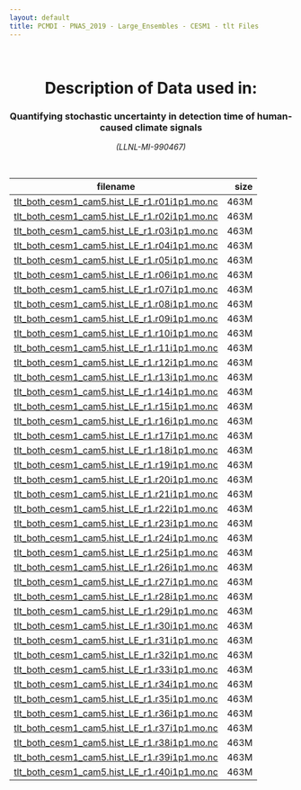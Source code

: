 ```yaml
---
layout: default
title: PCMDI - PNAS_2019 - Large_Ensembles - CESM1 - tlt Files
---
```


<br>
<center>
    <p>
        <h1>Description of Data used in:</h1>
        <h3>Quantifying stochastic uncertainty in detection time of human-caused climate signals</h3>
    </p>
    <p><em>(LLNL-MI-990467)</em></p>
</center>
<br>

filename | size
   ---   | ---:
[tlt_both_cesm1_cam5.hist_LE_r1.r01i1p1.mo.nc]({{site.baseurl}}/climate-data/PNAS_2019/Large_Ensembles/CESM1/tlt/tlt_both_cesm1_cam5.hist_LE_r1.r01i1p1.mo.nc) | 463M
[tlt_both_cesm1_cam5.hist_LE_r1.r02i1p1.mo.nc]({{site.baseurl}}/climate-data/PNAS_2019/Large_Ensembles/CESM1/tlt/tlt_both_cesm1_cam5.hist_LE_r1.r02i1p1.mo.nc) | 463M
[tlt_both_cesm1_cam5.hist_LE_r1.r03i1p1.mo.nc]({{site.baseurl}}/climate-data/PNAS_2019/Large_Ensembles/CESM1/tlt/tlt_both_cesm1_cam5.hist_LE_r1.r03i1p1.mo.nc) | 463M
[tlt_both_cesm1_cam5.hist_LE_r1.r04i1p1.mo.nc]({{site.baseurl}}/climate-data/PNAS_2019/Large_Ensembles/CESM1/tlt/tlt_both_cesm1_cam5.hist_LE_r1.r04i1p1.mo.nc) | 463M
[tlt_both_cesm1_cam5.hist_LE_r1.r05i1p1.mo.nc]({{site.baseurl}}/climate-data/PNAS_2019/Large_Ensembles/CESM1/tlt/tlt_both_cesm1_cam5.hist_LE_r1.r05i1p1.mo.nc) | 463M
[tlt_both_cesm1_cam5.hist_LE_r1.r06i1p1.mo.nc]({{site.baseurl}}/climate-data/PNAS_2019/Large_Ensembles/CESM1/tlt/tlt_both_cesm1_cam5.hist_LE_r1.r06i1p1.mo.nc) | 463M
[tlt_both_cesm1_cam5.hist_LE_r1.r07i1p1.mo.nc]({{site.baseurl}}/climate-data/PNAS_2019/Large_Ensembles/CESM1/tlt/tlt_both_cesm1_cam5.hist_LE_r1.r07i1p1.mo.nc) | 463M
[tlt_both_cesm1_cam5.hist_LE_r1.r08i1p1.mo.nc]({{site.baseurl}}/climate-data/PNAS_2019/Large_Ensembles/CESM1/tlt/tlt_both_cesm1_cam5.hist_LE_r1.r08i1p1.mo.nc) | 463M
[tlt_both_cesm1_cam5.hist_LE_r1.r09i1p1.mo.nc]({{site.baseurl}}/climate-data/PNAS_2019/Large_Ensembles/CESM1/tlt/tlt_both_cesm1_cam5.hist_LE_r1.r09i1p1.mo.nc) | 463M
[tlt_both_cesm1_cam5.hist_LE_r1.r10i1p1.mo.nc]({{site.baseurl}}/climate-data/PNAS_2019/Large_Ensembles/CESM1/tlt/tlt_both_cesm1_cam5.hist_LE_r1.r10i1p1.mo.nc) | 463M
[tlt_both_cesm1_cam5.hist_LE_r1.r11i1p1.mo.nc]({{site.baseurl}}/climate-data/PNAS_2019/Large_Ensembles/CESM1/tlt/tlt_both_cesm1_cam5.hist_LE_r1.r11i1p1.mo.nc) | 463M
[tlt_both_cesm1_cam5.hist_LE_r1.r12i1p1.mo.nc]({{site.baseurl}}/climate-data/PNAS_2019/Large_Ensembles/CESM1/tlt/tlt_both_cesm1_cam5.hist_LE_r1.r12i1p1.mo.nc) | 463M
[tlt_both_cesm1_cam5.hist_LE_r1.r13i1p1.mo.nc]({{site.baseurl}}/climate-data/PNAS_2019/Large_Ensembles/CESM1/tlt/tlt_both_cesm1_cam5.hist_LE_r1.r13i1p1.mo.nc) | 463M
[tlt_both_cesm1_cam5.hist_LE_r1.r14i1p1.mo.nc]({{site.baseurl}}/climate-data/PNAS_2019/Large_Ensembles/CESM1/tlt/tlt_both_cesm1_cam5.hist_LE_r1.r14i1p1.mo.nc) | 463M
[tlt_both_cesm1_cam5.hist_LE_r1.r15i1p1.mo.nc]({{site.baseurl}}/climate-data/PNAS_2019/Large_Ensembles/CESM1/tlt/tlt_both_cesm1_cam5.hist_LE_r1.r15i1p1.mo.nc) | 463M
[tlt_both_cesm1_cam5.hist_LE_r1.r16i1p1.mo.nc]({{site.baseurl}}/climate-data/PNAS_2019/Large_Ensembles/CESM1/tlt/tlt_both_cesm1_cam5.hist_LE_r1.r16i1p1.mo.nc) | 463M
[tlt_both_cesm1_cam5.hist_LE_r1.r17i1p1.mo.nc]({{site.baseurl}}/climate-data/PNAS_2019/Large_Ensembles/CESM1/tlt/tlt_both_cesm1_cam5.hist_LE_r1.r17i1p1.mo.nc) | 463M
[tlt_both_cesm1_cam5.hist_LE_r1.r18i1p1.mo.nc]({{site.baseurl}}/climate-data/PNAS_2019/Large_Ensembles/CESM1/tlt/tlt_both_cesm1_cam5.hist_LE_r1.r18i1p1.mo.nc) | 463M
[tlt_both_cesm1_cam5.hist_LE_r1.r19i1p1.mo.nc]({{site.baseurl}}/climate-data/PNAS_2019/Large_Ensembles/CESM1/tlt/tlt_both_cesm1_cam5.hist_LE_r1.r19i1p1.mo.nc) | 463M
[tlt_both_cesm1_cam5.hist_LE_r1.r20i1p1.mo.nc]({{site.baseurl}}/climate-data/PNAS_2019/Large_Ensembles/CESM1/tlt/tlt_both_cesm1_cam5.hist_LE_r1.r20i1p1.mo.nc) | 463M
[tlt_both_cesm1_cam5.hist_LE_r1.r21i1p1.mo.nc]({{site.baseurl}}/climate-data/PNAS_2019/Large_Ensembles/CESM1/tlt/tlt_both_cesm1_cam5.hist_LE_r1.r21i1p1.mo.nc) | 463M
[tlt_both_cesm1_cam5.hist_LE_r1.r22i1p1.mo.nc]({{site.baseurl}}/climate-data/PNAS_2019/Large_Ensembles/CESM1/tlt/tlt_both_cesm1_cam5.hist_LE_r1.r22i1p1.mo.nc) | 463M
[tlt_both_cesm1_cam5.hist_LE_r1.r23i1p1.mo.nc]({{site.baseurl}}/climate-data/PNAS_2019/Large_Ensembles/CESM1/tlt/tlt_both_cesm1_cam5.hist_LE_r1.r23i1p1.mo.nc) | 463M
[tlt_both_cesm1_cam5.hist_LE_r1.r24i1p1.mo.nc]({{site.baseurl}}/climate-data/PNAS_2019/Large_Ensembles/CESM1/tlt/tlt_both_cesm1_cam5.hist_LE_r1.r24i1p1.mo.nc) | 463M
[tlt_both_cesm1_cam5.hist_LE_r1.r25i1p1.mo.nc]({{site.baseurl}}/climate-data/PNAS_2019/Large_Ensembles/CESM1/tlt/tlt_both_cesm1_cam5.hist_LE_r1.r25i1p1.mo.nc) | 463M
[tlt_both_cesm1_cam5.hist_LE_r1.r26i1p1.mo.nc]({{site.baseurl}}/climate-data/PNAS_2019/Large_Ensembles/CESM1/tlt/tlt_both_cesm1_cam5.hist_LE_r1.r26i1p1.mo.nc) | 463M
[tlt_both_cesm1_cam5.hist_LE_r1.r27i1p1.mo.nc]({{site.baseurl}}/climate-data/PNAS_2019/Large_Ensembles/CESM1/tlt/tlt_both_cesm1_cam5.hist_LE_r1.r27i1p1.mo.nc) | 463M
[tlt_both_cesm1_cam5.hist_LE_r1.r28i1p1.mo.nc]({{site.baseurl}}/climate-data/PNAS_2019/Large_Ensembles/CESM1/tlt/tlt_both_cesm1_cam5.hist_LE_r1.r28i1p1.mo.nc) | 463M
[tlt_both_cesm1_cam5.hist_LE_r1.r29i1p1.mo.nc]({{site.baseurl}}/climate-data/PNAS_2019/Large_Ensembles/CESM1/tlt/tlt_both_cesm1_cam5.hist_LE_r1.r29i1p1.mo.nc) | 463M
[tlt_both_cesm1_cam5.hist_LE_r1.r30i1p1.mo.nc]({{site.baseurl}}/climate-data/PNAS_2019/Large_Ensembles/CESM1/tlt/tlt_both_cesm1_cam5.hist_LE_r1.r30i1p1.mo.nc) | 463M
[tlt_both_cesm1_cam5.hist_LE_r1.r31i1p1.mo.nc]({{site.baseurl}}/climate-data/PNAS_2019/Large_Ensembles/CESM1/tlt/tlt_both_cesm1_cam5.hist_LE_r1.r31i1p1.mo.nc) | 463M
[tlt_both_cesm1_cam5.hist_LE_r1.r32i1p1.mo.nc]({{site.baseurl}}/climate-data/PNAS_2019/Large_Ensembles/CESM1/tlt/tlt_both_cesm1_cam5.hist_LE_r1.r32i1p1.mo.nc) | 463M
[tlt_both_cesm1_cam5.hist_LE_r1.r33i1p1.mo.nc]({{site.baseurl}}/climate-data/PNAS_2019/Large_Ensembles/CESM1/tlt/tlt_both_cesm1_cam5.hist_LE_r1.r33i1p1.mo.nc) | 463M
[tlt_both_cesm1_cam5.hist_LE_r1.r34i1p1.mo.nc]({{site.baseurl}}/climate-data/PNAS_2019/Large_Ensembles/CESM1/tlt/tlt_both_cesm1_cam5.hist_LE_r1.r34i1p1.mo.nc) | 463M
[tlt_both_cesm1_cam5.hist_LE_r1.r35i1p1.mo.nc]({{site.baseurl}}/climate-data/PNAS_2019/Large_Ensembles/CESM1/tlt/tlt_both_cesm1_cam5.hist_LE_r1.r35i1p1.mo.nc) | 463M
[tlt_both_cesm1_cam5.hist_LE_r1.r36i1p1.mo.nc]({{site.baseurl}}/climate-data/PNAS_2019/Large_Ensembles/CESM1/tlt/tlt_both_cesm1_cam5.hist_LE_r1.r36i1p1.mo.nc) | 463M
[tlt_both_cesm1_cam5.hist_LE_r1.r37i1p1.mo.nc]({{site.baseurl}}/climate-data/PNAS_2019/Large_Ensembles/CESM1/tlt/tlt_both_cesm1_cam5.hist_LE_r1.r37i1p1.mo.nc) | 463M
[tlt_both_cesm1_cam5.hist_LE_r1.r38i1p1.mo.nc]({{site.baseurl}}/climate-data/PNAS_2019/Large_Ensembles/CESM1/tlt/tlt_both_cesm1_cam5.hist_LE_r1.r38i1p1.mo.nc) | 463M
[tlt_both_cesm1_cam5.hist_LE_r1.r39i1p1.mo.nc]({{site.baseurl}}/climate-data/PNAS_2019/Large_Ensembles/CESM1/tlt/tlt_both_cesm1_cam5.hist_LE_r1.r39i1p1.mo.nc) | 463M
[tlt_both_cesm1_cam5.hist_LE_r1.r40i1p1.mo.nc]({{site.baseurl}}/climate-data/PNAS_2019/Large_Ensembles/CESM1/tlt/tlt_both_cesm1_cam5.hist_LE_r1.r40i1p1.mo.nc) | 463M